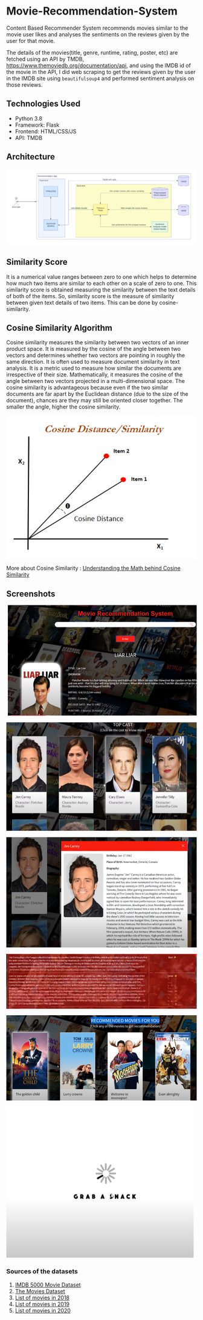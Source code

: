 # Movie-Recommendation-System

Content Based Recommender System recommends movies similar to the movie user likes and analyses the sentiments on the reviews given by the user for that movie.

The details of the movies(title, genre, runtime, rating, poster, etc) are fetched using an API by TMDB, https://www.themoviedb.org/documentation/api, and using the IMDB id of the movie in the API, I did web scraping to get the reviews given by the user in the IMDB site using `beautifulsoup4` and performed sentiment analysis on those reviews.

## Technologies Used
- Python 3.8
- Framework: Flask
- Frontend: HTML/CSS/JS
- API: TMDB

## Architecture

![Recommendation App](https://github.com/ishrutis/Movie-Recommendation-System/blob/datascience-projects/images/architecture.png)


## Similarity Score

It is a numerical value ranges between zero to one which helps to determine how much two items are similar to each other on a scale of zero to one. This similarity score is obtained measuring the similarity between the text details of both of the items. So, similarity score is the measure of similarity between given text details of two items. This can be done by cosine-similarity.

## Cosine Similarity Algorithm

Cosine similarity measures the similarity between two vectors of an inner product space. It is measured by the cosine of the angle between two vectors and determines whether two vectors are pointing in roughly the same direction. It is often used to measure document similarity in text analysis. It is a metric used to measure how similar the documents are irrespective of their size. Mathematically, it measures the cosine of the angle between two vectors projected in a multi-dimensional space. The cosine similarity is advantageous because even if the two similar documents are far apart by the Euclidean distance (due to the size of the document), chances are they may still be oriented closer together. The smaller the angle, higher the cosine similarity.

![image](https://github.com/ishrutis/Movie-Recommendation-System/blob/datascience-projects/images/cosine%20similarity.png)

More about Cosine Similarity : [Understanding the Math behind Cosine Similarity](https://www.machinelearningplus.com/nlp/cosine-similarity/)

## Screenshots

![img1](https://github.com/ishrutis/Movie-Recommendation-System/blob/datascience-projects/images/ss1.png)

![img2](https://github.com/ishrutis/Movie-Recommendation-System/blob/datascience-projects/images/ss2.png)

![img3](https://github.com/ishrutis/Movie-Recommendation-System/blob/datascience-projects/images/ss3.png)

![img4](https://github.com/ishrutis/Movie-Recommendation-System/blob/datascience-projects/images/ss4.png)

![img5](https://github.com/ishrutis/Movie-Recommendation-System/blob/datascience-projects/images/ss5.png)

![img6](https://github.com/ishrutis/Movie-Recommendation-System/blob/datascience-projects/images/ss6.png)


### Sources of the datasets 

1. [IMDB 5000 Movie Dataset](https://www.kaggle.com/carolzhangdc/imdb-5000-movie-dataset)
2. [The Movies Dataset](https://www.kaggle.com/rounakbanik/the-movies-dataset)
3. [List of movies in 2018](https://en.wikipedia.org/wiki/List_of_American_films_of_2018)
4. [List of movies in 2019](https://en.wikipedia.org/wiki/List_of_American_films_of_2019)
5. [List of movies in 2020](https://en.wikipedia.org/wiki/List_of_American_films_of_2020)
